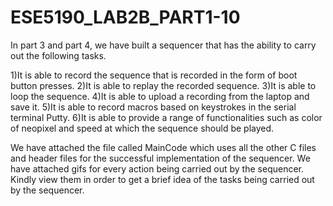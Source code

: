 # ESE5190_LAB2B_PART1-10

In part 3 and part 4, we have built a sequencer that has the ability to carry out the following tasks.

1)It is able to record the sequence that is recorded in the form of boot button presses.
2)It is able to replay the recorded sequence.
3)It is able to loop the sequence.
4)It is able to upload a recording from the laptop and save it.
5)It is able to record macros based on keystrokes in the serial terminal Putty.
6)It is able to provide a range of functionalities such as color of neopixel and speed at which the sequence should be played. 

We have attached the file called MainCode which uses all the other C files and header files for the successful implementation of the sequencer. We have attached gifs for every action being carried out by the sequencer. Kindly view them in order to get a brief idea of the tasks being carried out by the sequencer.

